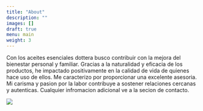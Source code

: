 ```yaml
---
title: "About"
description: ""
images: []
draft: true
menu: main
weight: 3
---
```



Con los aceites esenciales dottera busco contribuir con la  mejora del bienestar personal y familiar. Gracias a la naturalidad y eficacia de los productos, he impactado positivamente en la calidad de vida de quienes hace uso de ellos.
Me caracterizo por proporcionar una excelente asesoria. Mi carisma y pasion por la labor contribuye a  sostener relaciones cercanas y autenticas.
Cualquier infromacion adicional ve a la secion de contacto.

![](/images/tarjeta.jpg)